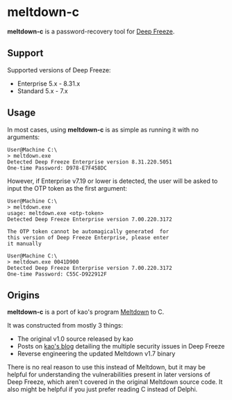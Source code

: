 meltdown-c
==========

**meltdown-c** is a password-recovery tool for [Deep Freeze].

Support
-------
Supported versions of Deep Freeze:
* Enterprise 5.x - 8.31.x
* Standard 5.x - 7.x

Usage
-----
In most cases, using **meltdown-c** is as simple as running it with
no arguments:

```
User@Machine C:\
> meltdown.exe
Detected Deep Freeze Enterprise version 8.31.220.5051
One-time Password: D978-E7F458DC
```

However, if Enterprise v7.19 or lower is detected, the user will be
asked to input the OTP token as the first argument:

```
User@Machine C:\
> meltdown.exe
usage: meltdown.exe <otp-token>
Detected Deep Freeze Enterprise version 7.00.220.3172

The OTP token cannot be automagically generated  for
this version of Deep Freeze Enterprise, please enter
it manually

User@Machine C:\
> meltdown.exe 0041D900
Detected Deep Freeze Enterprise version 7.00.220.3172
One-time Password: C55C-D922912F
```

Origins
-------
**meltdown-c** is a port of kao's program [Meltdown] to C.

It was constructed from mostly 3 things:
* The original v1.0 source released by kao
* Posts on [kao's blog] detailing the multiple security issues in Deep Freeze
* Reverse engineering the updated Meltdown v1.7 binary

There is no real reason to use this instead of Meltdown, but it may be
helpful for understanding the vulnerabilities present in later versions
of Deep Freeze, which aren't covered in the original Meltdown source code.
It also might be helpful if you just prefer reading C instead of Delphi.

[Deep Freeze]:http://www.faronics.com/products/deep-freeze/
[kao's blog]:http://lifeinhex.com/tag/meltdown/
[Meltdown]:http://lifeinhex.com/improving-meltdown/
